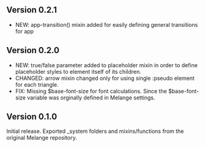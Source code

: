 ## Version 0.2.1
- NEW: app-transition() mixin added for easily defining general transitions for app

## Version 0.2.0
- NEW: true/false parameter added to placeholder mixin in order to define placeholder styles to element itself of its children.
- CHANGED: arrow mixin changed only for using single :pseudo element for each triangle.
- FIX: Missing $base-font-size for font calculations. Since the $base-font-size variable was orginally defined in Melange settings.


## Version 0.1.0
Initial release. Exported \_system folders and mixins/functions from the original Melange repository.
